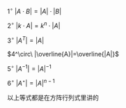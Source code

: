  $1^\circ\ |A\cdot B|=|A|\cdot|B|$   
  
 $2^\circ\ |k\cdot A|=k^n\cdot|A|$   
  
 $3^\circ\ |A^T|=|A|$   
  
 $4^\circ\ |\overline{A}|=\overline{|A|}$   
  
 $5^\circ\ |A^{-1}|=|A|^{-1}$   
  
 $6^\circ\ |A^\star|=|A|^{n-1}$   
  
以上等式都是在方阵行列式里讲的  
